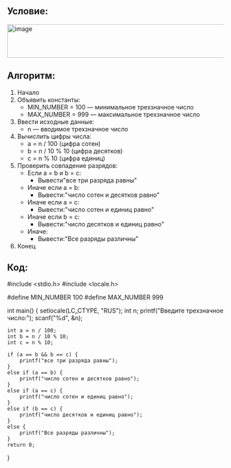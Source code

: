 ## Условие:
<img width="805" height="78" alt="image" src="https://github.com/user-attachments/assets/1f21c6f3-cd68-4ffa-9c61-27d909aba313" />

## Алгоритм:
1. Начало
2. Объявить константы:
   - MIN_NUMBER = 100 — минимальное трехзначное число
   - MAX_NUMBER = 999 — максимальное трехзначное число
3. Ввести исходные данные:
   - n — вводимое трехзначное число
4. Вычислить цифры числа:
   - a = n / 100 (цифра сотен)
   - b = n / 10 % 10 (цифра десятков)
   - c = n % 10 (цифра единиц)
5. Проверить совпадение разрядов:
   - Если a = b и b = c:
     - Вывести"все три разряда равны"
   - Иначе если a = b:
     - Вывести:"число сотен и десятков равно"
   - Иначе если a = c:
     - Вывести:"число сотен и единиц равно"
   - Иначе если b = c:
     - Вывести:"число десятков и единиц равно"
   - Иначе:
     - Вывести:"Все разряды различны"
6. Конец

## Код:

 #include <stdio.h>
#include <locale.h>

#define MIN_NUMBER 100
#define MAX_NUMBER 999

int main() {
    setlocale(LC_CTYPE, "RUS");
    int n;
    printf("Введите трехзначное число:");
    scanf("%d", &n);

    int a = n / 100;
    int b = n / 10 % 10;
    int c = n % 10;

    if (a == b && b == c) {
        printf("все три разряда равны");
    }
    else if (a == b) {
        printf("число сотен и десятков равно");
    }
    else if (a == c) {
        printf("число сотен и единиц равно");
    }
    else if (b == c) {
        printf("число десятков и единиц равно");
    }
    else {
        printf("Все разряды различны");
    }
    return 0;
}
